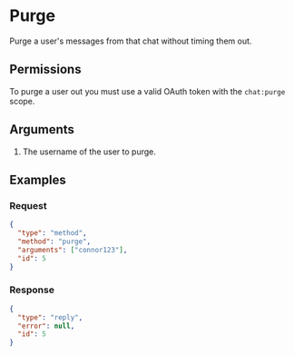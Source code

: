 # Purge

Purge a user&#39;s messages from that chat without timing them out.

## Permissions

To purge a user out you must use a valid OAuth token with the `chat:purge` scope.

## Arguments

1. The username of the user to purge.

## Examples

### Request

```json
{
  "type": "method",
  "method": "purge",
  "arguments": ["connor123"],
  "id": 5
}
```

### Response

```json
{
  "type": "reply",
  "error": null,
  "id": 5
}
```
